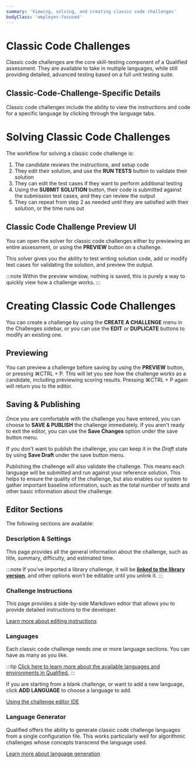 ```yaml
---
summary: 'Viewing, solving, and creating classic code challenges'
bodyClass: 'employer-focused'
---
```


# Classic Code Challenges

Classic code challenges are the core skill-testing component of a Qualified assessment. They are available to take in multiple languages, while still providing detailed, advanced testing based on a full unit testing suite.

## Classic-Code-Challenge-Specific Details

Classic code challenges include the ability to view the instructions and code for a specific language by clicking through the language tabs.

# Solving Classic Code Challenges

The workflow for solving a classic code challenge is:

1. The candidate reviews the instructions, and setup code
2. They edit their solution, and use the **RUN TESTS** button to validate their solution
3. They can edit the test cases if they want to perform additional testing
4. Using the **SUBMIT SOLUTION** button, their code is submitted against the submission test cases, and they can review the output
5. They can repeat from step 2 as needed until they are satisfied with their solution, or the time runs out

## Classic Code Challenge Preview UI

You can open the solver for classic code challenges either by previewing an entire assessment, or using the **PREVIEW** button on a challenge.

This solver gives you the ability to test writing solution code, add or modify test cases for validating the solution, and preview the output.

:::note
Within the preview window, nothing is saved, this is purely a way to quickly view how a challenge works.
:::

# Creating Classic Code Challenges

You can create a challenge by using the **CREATE A CHALLENGE** menu in the Challenges sidebar, or you can use the **EDIT** or **DUPLICATE** buttons to modify an existing one.

## Previewing

You can preview a challenge before saving by using the **PREVIEW** button, or pressing <span class="shortcut-hint"><span class="mac-os-only" title="Command">&#8984;</span><span class="not-mac-os-only">CTRL</span> + P</span>. This will let you see how the challenge works as a candidate, including previewing scoring results. Pressing <span class="shortcut-hint"><span class="mac-os-only" title="Command">&#8984;</span><span class="not-mac-os-only">CTRL</span> + P</span> again will return you to the editor. 

## Saving & Publishing

Once you are comfortable with the challenge you have entered, you can choose to **SAVE & PUBLISH** the challenge immediately. If you aren't ready to exit the editor, you can use the **Save Changes** option under the save button menu.

If you don't want to publish the challenge, you can keep it in the _Draft_ state by using **Save Draft** under the save button menu.

Publishing the challenge will also validate the challenge. This means each language will be submitted and run against your reference solution. This helps to ensure the quality of the challenge, but also enables our system to gather important baseline information, such as the total number of tests and other basic information about the challenge.

## Editor Sections

The following sections are available:

### Description & Settings

This page provides all the general information about the challenge, such as title, summary, difficulty, and estimated time.

:::note
If you've imported a library challenge, it will be [**linked to the library version**](/for-teams/challenges/library/versions), and other options won't be editable until you unlink it.
:::

### Challenge Instructions

This page provides a side-by-side Markdown editor that allows you to provide detailed instructions to the developer.

<div class="see-also-links">

[Learn more about editing instructions](/for-teams/challenges/instructions)

</div>

### Languages

Each classic code challenge needs one or more language sections.  You can have as many as you like.

:::tip
[Click here to learn more about the available languages and environments in Qualified.](/languages)
:::

If you are starting from a blank challenge, or want to add a new language, click **ADD LANGUAGE** to choose a language to add.

<div class="see-also-links">
 
[Using the challenge editor IDE](/for-teams/challenges/code/lang)

</div>

### Language Generator

Qualified offers the ability to generate classic code challenge languages from a single configuration file. This works particularly well for algorithmic challenges whose concepts transcend the language used.

<div class="see-also-links">

[Learn more about language generation](/for-teams/challenges/code/language-generator)

</div>
